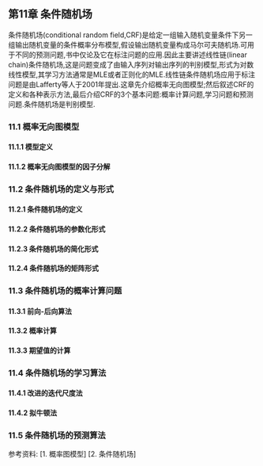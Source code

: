 ## 第11章 条件随机场
条件随机场(conditional random field,CRF)是给定一组输入随机变量条件下另一组输出随机变量的条件概率分布模型,假设输出随机变量构成马尔可夫随机场.可用于不同的预测问题,书中仅论及它在标注问题的应用.因此主要讲述线性链(linear chain)条件随机场,这是问题变成了由输入序列对输出序列的判别模型,形式为对数线性模型,其学习方法通常是MLE或者正则化的MLE.线性链条件随机场应用于标注问题是由Lafferty等人于2001年提出.这章先介绍概率无向图模型;然后叙述CRF的定义和各种表示方法,最后介绍CRF的3个基本问题:概率计算问题,学习问题和预测问题.条件随机场是判别模型.

### 11.1 概率无向图模型

#### 11.1.1 模型定义

#### 11.1.2 概率无向图模型的因子分解

### 11.2 条件随机场的定义与形式

#### 11.2.1 条件随机场的定义

#### 11.2.2 条件随机场的参数化形式

#### 11.2.3 条件随机场的简化形式

#### 11.2.4 条件随机场的矩阵形式

### 11.3 条件随机场的概率计算问题

#### 11.3.1 前向-后向算法

#### 11.3.2 概率计算

#### 11.3.3 期望值的计算

### 11.4 条件随机场的学习算法

#### 11.4.1 改进的迭代尺度法

#### 11.4.2 拟牛顿法

### 11.5 条件随机场的预测算法

参考资料:
[1. 概率图模型]
[2. 条件随机场]